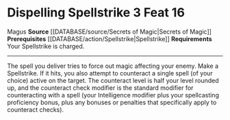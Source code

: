 ﻿---
actions: '[three-actions]'
cost: null
element: null
feat: Dispelling Spellstrike
frequency: null
heighten_level: null
id: '2880'
level: '16'
name: Dispelling Spellstrike
prerequisite: '[[DATABASE/action/Spellstrike|Spellstrike]]'
rarity: Common
requirement: Your Spellstrike is charged.
rus_type_level: null
school: null
source: '[[DATABASE/source/Secrets of Magic|Secrets of Magic]]'
subcategory: null
trait:
- '[[DATABASE/trait/Magus|Magus]]'
trigger: null
type: Feat

---
# Dispelling Spellstrike <span class="action-icon">3</span> <span class="item-type">Feat 16</span>

<span class="item-trait">Magus</span>
**Source** [[DATABASE/source/Secrets of Magic|Secrets of Magic]] 
**Prerequisites** [[DATABASE/action/Spellstrike|Spellstrike]]
**Requirements** Your Spellstrike is charged.

---
The spell you deliver tries to force out magic affecting your enemy. Make a Spellstrike. If it hits, you also attempt to counteract a single spell (of your choice) active on the target. The counteract level is half your level rounded up, and the counteract check modifier is the standard modifier for counteracting with a spell (your Intelligence modifier plus your spellcasting proficiency bonus, plus any bonuses or penalties that specifically apply to counteract checks).